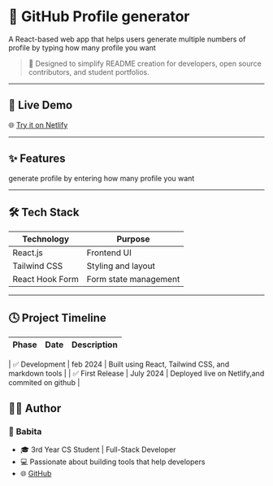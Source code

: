 
# 🧰 GitHub Profile generator
A React-based web app that helps users generate multiple numbers of profile by typing how many profile you want

> 🚀 Designed to simplify README creation for developers, open source contributors, and student portfolios.

---

## 🔗 Live Demo

🌐 [Try it on Netlify](https://dancing-lebkuchen-4a1dce.netlify.app/)

---

## ✨ Features
generate profile by entering how many profile you want

---

## 🛠 Tech Stack

| Technology       | Purpose                     |
|------------------|-----------------------------|
| React.js         | Frontend UI                 |
| Tailwind CSS     | Styling and layout          |
| React Hook Form  | Form state management       |


---
## 🕓 Project Timeline

| Phase            | Date            | Description                                        |
|------------------|------------------|----------------------------------------------------|

| ✅ Development     | feb 2024        | Built using React, Tailwind CSS, and markdown tools |
| ✅ First Release   | July 2024        | Deployed live on Netlify,and commited on github |

## 🙋‍♀️ Author

### 💎 **Babita**

- 🎓 3rd Year CS Student | Full-Stack Developer  
- 💻 Passionate about building tools that help developers  
- 🌐 [GitHub](https://github.com/babita1234qwer)




